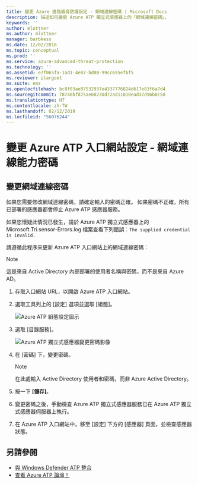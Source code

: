 ```yaml
---
title: 變更 Azure 進階威脅防護設定 - 網域連線密碼 | Microsoft Docs
description: 描述如何變更 Azure ATP 獨立式感應器上的「網域連線密碼」。
keywords: ''
author: mlottner
ms.author: mlottner
manager: barbkess
ms.date: 12/02/2018
ms.topic: conceptual
ms.prod: ''
ms.service: azure-advanced-threat-protection
ms.technology: ''
ms.assetid: e7f065fa-1ad1-4e87-bd80-99cc695efbf5
ms.reviewer: itargoet
ms.suite: ems
ms.openlocfilehash: bc8f03ae87532937e4337776824d617e83f6a7d4
ms.sourcegitcommit: 78748bfd75ae68230d72ad11010ead37d96b0c58
ms.translationtype: HT
ms.contentlocale: zh-TW
ms.lasthandoff: 02/12/2019
ms.locfileid: "56076244"
---
```

# <a name="change-azure-atp-portal-configuration---domain-connectivity-password"></a>變更 Azure ATP 入口網站設定 - 網域連線能力密碼



## <a name="change-the-domain-connectivity-password"></a>變更網域連線密碼
如果您需要修改網域連線密碼，請確定輸入的密碼正確。 如果密碼不正確，所有已部署的感應器都會停止 Azure ATP 感應器服務。

如果您懷疑此情況已發生，請於 Azure ATP 獨立式感應器上的 Microsoft.Tri.sensor-Errors.log 檔案查看下列錯誤︰`The supplied credential is invalid.`

請遵循此程序來更新 Azure ATP 入口網站上的網域連線密碼︰

> [!NOTE]
> 這是來自 Active Directory 內部部署的使用者名稱與密碼，而不是來自 Azure AD。

1. 存取入口網站 URL，以開啟 Azure ATP 入口網站。

2. 選取工具列上的 [設定] 選項並選取 [組態]。

   ![Azure ATP 組態設定圖示](media/atp-config-menu.png)

3. 選取 [目錄服務]。

   ![Azure ATP 獨立式感應器變更密碼影像](media/directory-services.png)

4. 在 [密碼] 下，變更密碼。

   > [!NOTE]
   > 在此處輸入 Active Directory 使用者和密碼，而非 Azure Active Directory。

5. 按一下 **[儲存]**。

6. 變更密碼之後，手動檢查 Azure ATP 獨立式感應器服務已在 Azure ATP 獨立式感應器伺服器上執行。

7. 在 Azure ATP 入口網站中，移至 [設定] 下方的 [感應器] 頁面，並檢查感應器狀態。

## <a name="see-also"></a>另請參閱

- [與 Windows Defender ATP 整合](integrate-wd-atp.md)
- [查看 Azure ATP 論壇！](https://aka.ms/azureatpcommunity)